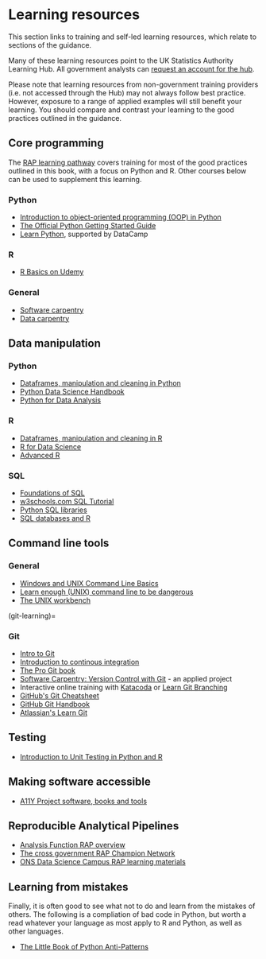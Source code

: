 # Learning resources

This section links to training and self-led learning resources, which relate to sections of the guidance.

Many of these learning resources point to the UK Statistics Authority Learning Hub.
All government analysts can [request an account for the hub](mailto:data.science.campus.faculty@ons.gov.uk).

Please note that learning resources from non-government training providers (i.e. not accessed through the Hub) may not always follow best practice.
However, exposure to a range of applied examples will still benefit your learning.
You should compare and contrast your learning to the good practices outlined in the guidance.


## Core programming

The [RAP learning pathway](https://learninghub.ons.gov.uk/mod/page/view.php?id=8699) covers training for most of the good practices outlined in this book,
with a focus on Python and R.
Other courses below can be used to supplement this learning.


### Python

* [Introduction to object-oriented programming (OOP) in Python](https://learninghub.ons.gov.uk/enrol/index.php?id=1199)
* [The Official Python Getting Started Guide](https://www.python.org/about/gettingstarted/)
* [Learn Python](https://www.learnpython.org/), supported by DataCamp


### R

* [R Basics on Udemy](https://www.udemy.com/course/r-basics/)


### General

* [Software carpentry](https://software-carpentry.org/lessons/)
* [Data carpentry](https://datacarpentry.org/lessons/)


## Data manipulation

### Python

* [Dataframes, manipulation and cleaning in Python](https://learninghub.ons.gov.uk/enrol/index.php?id=1156)
* [Python Data Science Handbook](https://jakevdp.github.io/PythonDataScienceHandbook/index.html)
* [Python for Data Analysis](https://github.com/wesm/pydata-book)


### R

* [Dataframes, manipulation and cleaning in R](https://learninghub.ons.gov.uk/enrol/index.php?id=1158)
* [R for Data Science](https://r4ds.had.co.nz/)
* [Advanced R](https://adv-r.hadley.nz/index.html)


### SQL

* [Foundations of SQL](https://learninghub.ons.gov.uk/enrol/index.php?id=1162)
* [w3schools.com SQL Tutorial](https://www.w3schools.com/sql/default.asp)
* [Python SQL libraries](https://realpython.com/python-sql-libraries/)
* [SQL databases and R](http://datacarpentry.org/R-ecology-lesson/05-r-and-databases.html)


## Command line tools

### General

* [Windows and UNIX Command Line Basics](https://learninghub.ons.gov.uk/enrol/index.php?id=1166)
* [Learn enough (UNIX) command line to be dangerous](https://www.learnenough.com/command-line-tutorial/basics)
* [The UNIX workbench](https://seankross.com/the-unix-workbench/)


(git-learning)=
### Git

* [Intro to Git](https://learninghub.ons.gov.uk/enrol/index.php?id=1165)
* [Introduction to continous integration](https://learninghub.ons.gov.uk/course/view.php?id=1200)
* [The Pro Git book](https://git-scm.com/book/en/v2)
* [Software Carpentry: Version Control with Git](https://swcarpentry.github.io/git-novice/) - an applied project
* Interactive online training with [Katacoda](https://www.katacoda.com/courses/git) or [Learn Git Branching](https://learngitbranching.js.org/)
* [GitHub's Git Cheatsheet](https://education.github.com/git-cheat-sheet-education.pdf)
* [GitHub Git Handbook](https://guides.github.com/introduction/git-handbook/)
* [Atlassian's Learn Git](https://www.atlassian.com/git)


## Testing

* [Introduction to Unit Testing in Python and R](https://learninghub.ons.gov.uk/course/view.php?id=1171)


## Making software accessible

* [A11Y Project software, books and tools](https://www.a11yproject.com/resources/)


## Reproducible Analytical Pipelines

* [Analysis Function RAP overview](https://analysisfunction.civilservice.gov.uk/support/reproducible-analytical-pipelines/)
* [The cross government RAP Champion Network](https://analysisfunction.civilservice.gov.uk/support/reproducible-analytical-pipelines/reproducible-analytical-pipeline-rap-champions/)
* [ONS Data Science Campus RAP learning materials](https://github.com/datasciencecampus/gov-uk-rap-materials)


## Learning from mistakes

Finally, it is often good to see what not to do and learn from the mistakes of others.
The following is a compliation of bad code in Python, but worth a read whatever your language as most apply to R and Python, as well as other languages.

* [The Little Book of Python Anti-Patterns](https://docs.quantifiedcode.com/python-anti-patterns/index.html)
